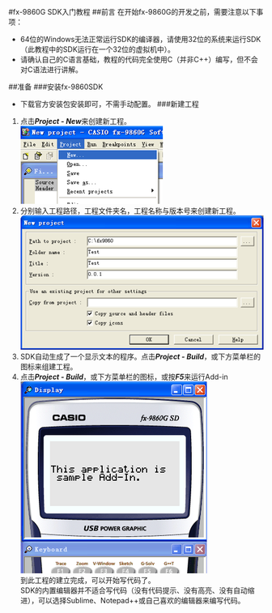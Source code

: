 #fx-9860G SDK入门教程
##前言
在开始fx-9860G的开发之前，需要注意以下事项：  

*   64位的Windows无法正常运行SDK的编译器，请使用32位的系统来运行SDK（此教程中的SDK运行在一个32位的虚拟机中）。  
*    请确认自己的C语言基础，教程的代码完全使用C（并非C++）编写，但不会对C语法进行讲解。   

##准备
###安装fx-9860SDK
*   下载官方安装包安装即可，不需手动配置。
###新建工程
1.   点击***Project - New***来创建新工程。   
![](./images/0/pic_new_project.gif)  
2.  分别输入工程路径，工程文件夹名，工程名称与版本号来创建新工程。  
![](./images/0/pic_new_project2.gif)    
3.   SDK自动生成了一个显示文本的程序。点击***Project - Build***，或下方菜单栏的图标来组建工程。
4.   点击***Project - Build***，或下方菜单栏的图标，或按***F5***来运行Add-in  
![](./images/0/pic_new_project_sample.gif)    
到此工程的建立完成，可以开始写代码了。  
SDK的内置编辑器并不适合写代码（没有代码提示、没有高亮、没有自动缩进），可以选择Sublime、Notepad++或自己喜欢的编辑器来编写代码。  
